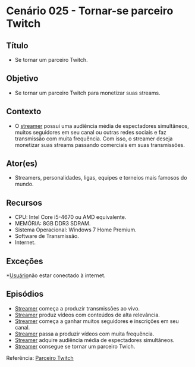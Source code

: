 # Cenário 025 - Tornar-se parceiro Twitch

## Título
* Se tornar um parceiro Twitch.

## Objetivo
* Se tornar um parceiro Twitch para monetizar suas streams.

## Contexto
* O [streamer](L%C3%A9xico-Streamer) possui uma audiência média de espectadores simultâneos, muitos seguidores em seu canal ou outras redes sociais e faz transmissão com muita frequência. Com isso, o streamer deseja monetizar suas streams passando comerciais em suas transmissões. 

## Ator(es)
* Streamers, personalidades, ligas, equipes e torneios mais famosos do mundo.

## Recursos
* CPU: Intel Core i5-4670 ou AMD equivalente.
* MEMÓRIA: 8GB DDR3 SDRAM.
* Sistema Operacional: Windows 7 Home Premium.
* Software de Transmissão.
* Internet.

## Exceções
*[Usuário](User)não estar conectado à internet.

## Episódios
* [Streamer](L%C3%A9xico-Streamer) começa a produzir transmissões ao vivo.
* [Streamer](L%C3%A9xico-Streamer) produz vídeos com conteúdos de alta relevância.
* [Streamer](L%C3%A9xico-Streamer) começa a ganhar muitos seguidores e inscrições em seu canal.
* [Streamer](L%C3%A9xico-Streamer) passa a produzir vídeos com muita frequência.
* [Streamer](L%C3%A9xico-Streamer) adquire audiência média de espectadores simultâneos.
* [Streamer](L%C3%A9xico-Streamer) consegue se tornar um parceiro Twich.

Referência: [Parceiro Twitch](https://help.twitch.tv/customer/pt_br/portal/articles/735127-dicas-para-se-inscrever-no-programa-de-parceiros)